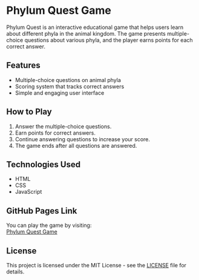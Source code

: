 # Phylum Quest Game

Phylum Quest is an interactive educational game that helps users learn about different phyla in the animal kingdom. The game presents multiple-choice questions about various phyla, and the player earns points for each correct answer.

## Features
- Multiple-choice questions on animal phyla
- Scoring system that tracks correct answers
- Simple and engaging user interface

## How to Play
1. Answer the multiple-choice questions.
2. Earn points for correct answers.
3. Continue answering questions to increase your score.
4. The game ends after all questions are answered.

## Technologies Used
- HTML
- CSS
- JavaScript

## GitHub Pages Link
You can play the game by visiting:  
[Phylum Quest Game](https://Tejaswinsudhagani.github.io/repository-name/)

## License
This project is licensed under the MIT License - see the [LICENSE](LICENSE) file for details.

